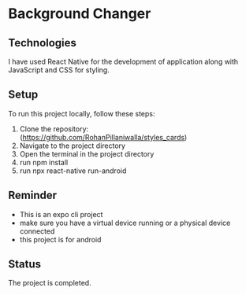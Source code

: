 # Background Changer

## Technologies

I have used React Native for the development of application along with JavaScript and CSS for styling.

## Setup

To run this project locally, follow these steps:

1. Clone the repository: (https://github.com/RohanPillaniwalla/styles_cards)
2. Navigate to the project directory
3. Open the terminal in the project directory
4. run npm install
5. run npx react-native run-android

## Reminder

- This is an expo cli project
- make sure you have a virtual device running or a physical device connected
- this project is for android

## Status

The project is completed.
